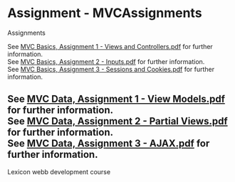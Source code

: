 # Assignment - MVCAssignments

Assignments

See [MVC Basics, Assignment 1 - Views and Controllers.pdf](./Assignments/MVC%20Basics,%20Assignment%201%20-%20Views%20and%20Controllers.pdf) for further information.
<br />
See [MVC Basics, Assignment 2 - Inputs.pdf](./Assignments/MVC%20Basics,%20Assignment%202%20-%20Inputs.pdf) for further information.
<br />
See [MVC Basics, Assignment 3 - Sessions and Cookies.pdf](./Assignments/MVC%20Basics,%20Assignment%203%20-%20Sessions%20and%20Cookies.pdf) for further information.

See [MVC Data, Assignment 1 - View Models.pdf](./Assignments/MVC%20Data,%20Assignment%201%20-%20View%20Models.pdf) for further information.
<br />
See [MVC Data, Assignment 2 - Partial Views.pdf](./Assignments/MVC%20Data,%20Assignment%202%20-%20Partial%20Views.pdf) for further information.
<br />
See [MVC Data, Assignment 3 - AJAX.pdf](./Assignments/MVC%20Data,%20Assignment%203%20-%20AJAX.pdf) for further information.
---
Lexicon webb development course